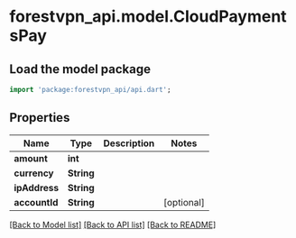 # forestvpn_api.model.CloudPaymentsPay

## Load the model package
```dart
import 'package:forestvpn_api/api.dart';
```

## Properties
Name | Type | Description | Notes
------------ | ------------- | ------------- | -------------
**amount** | **int** |  | 
**currency** | **String** |  | 
**ipAddress** | **String** |  | 
**accountId** | **String** |  | [optional] 

[[Back to Model list]](../README.md#documentation-for-models) [[Back to API list]](../README.md#documentation-for-api-endpoints) [[Back to README]](../README.md)


